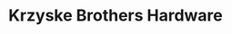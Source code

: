 ---
title: "Krzyske Brothers Hardware"
url: /new-boston/krzyske-brothers-hardware/
shop: Eisenwaren
---